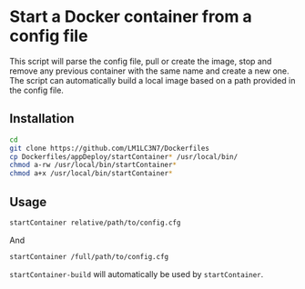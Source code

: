 # Start a Docker container from a config file

This script will parse the config file, pull or create the image, stop and remove any previous container with the same name and create a new one.
The script can automatically build a local image based on a path provided in the config file.


## Installation

```bash
cd
git clone https://github.com/LM1LC3N7/Dockerfiles
cp Dockerfiles/appDeploy/startContainer* /usr/local/bin/
chmod a-rw /usr/local/bin/startContainer*
chmod a+x /usr/local/bin/startContainer*
```

## Usage

```bash
startContainer relative/path/to/config.cfg
```

And

```bash
startContainer /full/path/to/config.cfg
```

`startContainer-build` will automatically be used by `startContainer`.
